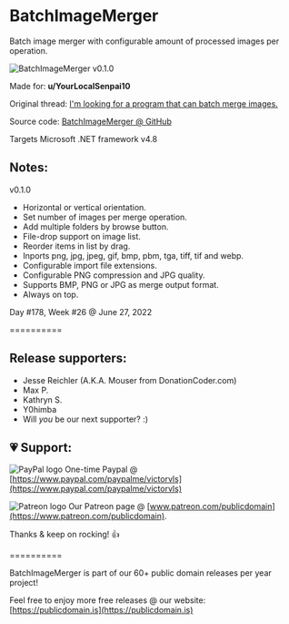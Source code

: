 # BatchImageMerger

Batch image merger with configurable amount of processed images per operation.

![BatchImageMerger v0.1.0](https://user-images.githubusercontent.com/54631779/175750975-ad891615-9a8d-4007-a082-21216cf3c863.png)

Made for: **u/YourLocalSenpai10**

Original thread: [I'm looking for a program that can batch merge images.](https://www.reddit.com/r/software/comments/v9d4qa/im_looking_for_a_program_that_can_batch_merge/)

Source code: [BatchImageMerger @ GitHub](https://github.com/publicdomain/batch-image-merger)

Targets Microsoft .NET framework v4.8

## Notes:

v0.1.0

- Horizontal or vertical orientation.
- Set number of images per merge operation.
- Add multiple folders by browse button.
- File-drop support on image list.
- Reorder items in list by drag.
- Inports png, jpg, jpeg, gif, bmp, pbm, tga, tiff, tif and webp.
- Configurable import file extensions.
- Configurable PNG compression and JPG quality.
- Supports BMP, PNG or JPG as merge output format.
- Always on top.

Day #178, Week #26 @ June 27, 2022

==========

## Release supporters:

* Jesse Reichler (A.K.A. Mouser from DonationCoder.com)
* Max P.
* Kathryn S.
* Y0himba
* Will *you* be our next supporter? :)

## 💗 Support:

![PayPal logo](https://i.imgur.com/CSaPEFY.png) One-time Paypal @ [https://www.paypal.com/paypalme/victorvls](https://www.paypal.com/paypalme/victorvls)

![Patreon logo](https://i.imgur.com/LKBj3ih.png) Our Patreon page @ [www.patreon.com/publicdomain](https://www.patreon.com/publicdomain).

Thanks & keep on rocking! 👍

==========

BatchImageMerger is part of our 60+ public domain releases per year project!

Feel free to enjoy more free releases @ our website: [https://publicdomain.is](https://publicdomain.is)
